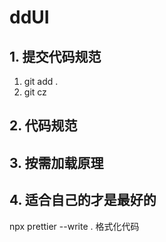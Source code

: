 # ddUI

## 1. 提交代码规范

1. git add .
2. git cz

## 2. 代码规范

## 3. 按需加载原理

## 4. 适合自己的才是最好的

npx prettier --write . 格式化代码
